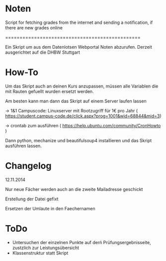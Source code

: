 Noten
=====

Script for fetching grades from the internet and sending a notification, if there are new grades online

===============================================

Ein Skript um aus dem Datenlotsen Webportal Noten abzurufen. Derzeit ausgerichtet auf die DHBW Stuttgart

How-To
==============================================

Um das Skript auch an deinen Kurs anzupassen, müssen alle Variablen die mit Rauten gefuellt wurden ersetzt werden.

Am besten kann man dann das Skript auf einem Server laufen lassen

-> 1&1 Campuscode: Linuxserver mit Rootzugriff für 1€ pro Jahr ( https://student.campus-code.de/click.aspx?prog=1001&wid=68844&mid=3)

-> crontab zum ausführen ( https://help.ubuntu.com/community/CronHowto )

Dann python, mechanize und beautifulsoup4 installieren und das Skript ausführen lassen.

Changelog
===============================================
12.11.2014

  Nur neue Fächer werden auch an die zweite Mailadresse geschickt
  
  Erstellung der Datei gefixt
  
  Ersetzen der Umlaute in den Faechernamen
  
ToDo
================================================
- Untersuchen der einzelnen Punkte auf derń Prüfungsergebnisseite, zustzlich zur Leistungsübersicht
- Klassenstruktur statt Skript
